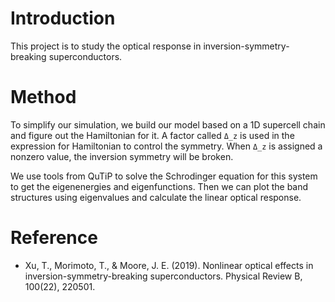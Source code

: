 # Introduction
This project is to study the optical response in inversion-symmetry-breaking superconductors.

# Method
To simplify our simulation, we build our model based on a 1D supercell chain and figure out the Hamiltonian for it. A factor called `Δ_z` is used in the expression for Hamiltonian to control the symmetry. When `Δ_z` is assigned a nonzero value, the inversion symmetry will be broken.

We use tools from QuTiP to solve the Schrodinger equation for this system to get the eigenenergies and eigenfunctions. Then we can plot the band structures using eigenvalues and calculate the linear optical response.
# Reference
- Xu, T., Morimoto, T., & Moore, J. E. (2019). Nonlinear optical effects in inversion-symmetry-breaking superconductors. Physical Review B, 100(22), 220501.
